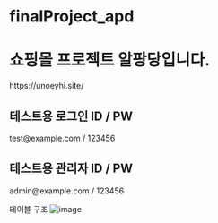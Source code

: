 # finalProject_apd
<h1>쇼핑몰 프로젝트 알팡당입니다.</h1>
https://unoeyhi.site/
<h2>테스트용 로그인 ID / PW </h2>
test@example.com / 123456
<h2>테스트용 관리자 ID / PW </h2>
admin@example.com / 123456

테이블 구조
![image](https://github.com/user-attachments/assets/9eb869f5-bfee-4824-8dbe-e53013a7da86)
